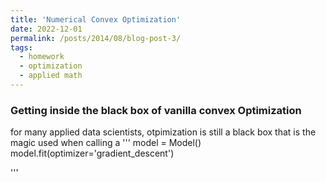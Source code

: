 ```yaml
---
title: 'Numerical Convex Optimization'
date: 2022-12-01
permalink: /posts/2014/08/blog-post-3/
tags:
  - homework
  - optimization
  - applied math
---
```


### Getting inside the black box of vanilla convex Optimization

for many applied data scientists, otpimization is still a black box that is the magic used when calling a 
'''
model = Model()
model.fit(optimizer='gradient_descent')

'''



